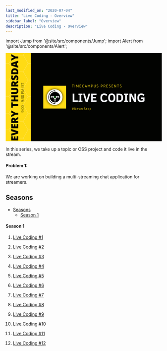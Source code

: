 ```yaml
---
last_modified_on: "2020-07-04"
title: "Live Coding - Overview"
sidebar_label: "Overview"
description: "Live Coding - Overview"
---
```


import Jump from '@site/src/components/Jump';
import Alert from '@site/src/components/Alert';

[![IMAGE ALT TEXT](LiveCoding.png)](https://www.youtube.com/playlist?list=PLk3IxQI7FqsWujE7dqH7u0vLdF_IBIOd9 "The Live Coding Series from Timecampus")

In this series, we take up a topic or OSS project and code it live in the stream.

#### Problem 1: 

We are working on building a multi-streaming chat application for streamers.

## Seasons

- [Seasons](#seasons)
    - [Season 1](#season-1)

#### Season 1

1. [Live Coding #1](Season-1/LC-S01E01/README.md)

2. [Live Coding #2](Season-1/LC-S01E02/README.md)

3. [Live Coding #3](Season-1/LC-S01E03/README.md)

4. [Live Coding #4](Season-1/LC-S01E04/README.md)

5. [Live Coding #5](Season-1/LC-S01E05/README.md)

6. [Live Coding #6](Season-1/LC-S01E06/README.md)

7. [Live Coding #7](Season-1/LC-S01E07/README.md)

8. [Live Coding #8](Season-1/LC-S01E08/README.md)

9. [Live Coding #9](Season-1/LC-S01E09/README.md)

10. [Live Coding #10](Season-1/LC-S01E10/README.md)

11. [Live Coding #11](Season-1/LC-S01E11/README.md)

12. [Live Coding #12](Season-1/LC-S01E12/README.md)